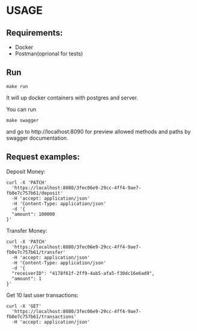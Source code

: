 # USAGE

## Requirements:
- Docker
- Postman(oprional for tests)

## Run

```shell
make run
```

It will up docker containers with postgres and server.

You can run
```shell
make swagger
```
and go to http://localhost:8090
for preview allowed methods and paths by swagger documentation.

## Request examples:

Deposit Money:
```shell
curl -X 'PATCH' 
  'https://localhost:8080/3fec06e9-29cc-4ff4-9ae7-fb0e7c757b61/deposit' 
  -H 'accept: application/json' 
  -H 'Content-Type: application/json' 
  -d '{
  "amount": 100000
}'
```

Transfer Money:
```shell
curl -X 'PATCH' 
  'https://localhost:8080/3fec06e9-29cc-4ff4-9ae7-fb0e7c757b61/transfer' 
  -H 'accept: application/json' 
  -H 'Content-Type: application/json' 
  -d '{
  "receiverID": "4178f61f-2ff9-4ab5-afa5-f30dc16e6ad9",
  "amount": 1
}'
```

Get 10 last user transactions:
```shell
curl -X 'GET' 
  'https://localhost:8080/3fec06e9-29cc-4ff4-9ae7-fb0e7c757b61/transactions' 
  -H 'accept: application/json'
```